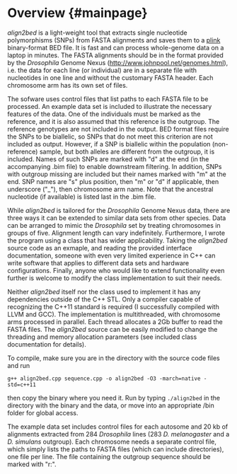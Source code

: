 
Overview      {#mainpage}
===========

_align2bed_ is a light-weight tool that extracts single nucleotide polymorphisms (SNPs) from FASTA alignments and saves them to a [plink](http://zzz.bwh.harvard.edu/plink/index.shtml) binary-format BED file. It is fast and can process whole-genome data on a laptop in minutes. The FASTA alignments should be in the format provided by the _Drosophila_ Genome Nexus (<http://www.johnpool.net/genomes.html>), i.e. the data for each line (or individual) are in a separate file with nucleotides in one line and without the customary FASTA header. Each chromosome arm has its own set of files.

The sofware uses control files that list paths to each FASTA file to be processed. An example data set is included to illustrate the necessary features of the data. One of the individuals must be marked as the reference, and it is also assumed that this reference is the outgroup. The reference genotypes are not included in the output. BED format files require the SNPs to be biallelic, so SNPs that do not meet this criterion are not included as output. However, if a SNP is biallelic within the population (non-reference) sample, but both alleles are different from the outgroup, it is included. Names of such SNPs are marked with "d" at the end (in the accompanying .bim file) to enable downstream filtering. In addition, SNPs with outgroup missing are included but their names marked with "m" at the end. SNP names are "s" plus position, then "m" or "d" if applicable, then underscore ("_"), then chromosome arm name. Note that the ancestral nucleotide (if available) is listed last in the .bim file.

While _align2bed_ is tailored for the _Drosophila_ Genome Nexus data, there are three ways it can be extended to similar data sets from other species. Data can be arranged to mimic the _Drosophila_ set by treating chromosomes in groups of five. Alignment length can vary indefinitely. Furthermore, I wrote the program using a class that has wider applicability. Taking the _align2bed_ source code as an exmaple, and reading the provided interface documentation, someone with even very limited experience in C++ can write software that applies to different data sets and hardware configurations. Finally, anyone who would like to extend functionality even further is welcome to modify the class implementation to suit their needs.

Neither _align2bed_ itself nor the class used to implement it has any dependencies outside of the C++ STL. Only a compiler capable of recognizing the C++11 standard is required (I successfully compiled with LLVM and GCC). The implementation is multithreaded, with chromosome arms processed in parallel. Each thread allocates a 2Gb buffer to read the FASTA files. The _align2bed_ source can be easily modified to change the threading and memory allocation parameters (see included class documentation for details).

To compile, make sure you are in the directory with the source code files and run

	g++ align2bed.cpp sequence.cpp -o align2bed -O3 -march=native -std=c++11

then copy the binary where you need it. Run by typing `./align2bed` in the directory with the binary and the data, or move into an appropriate /bin folder for global access.

The example data set includes control files for each autosome and 20 kb of alignments extracted from 284 _Drosophila_ lines (283 _D. melanogaster_ and a _D. simulans_ outgroup). Each chromosome needs a separate control file, which simply lists the paths to FASTA files (which can include directories), one file per line. The file containing the outgroup sequence should be marked with "r:".
